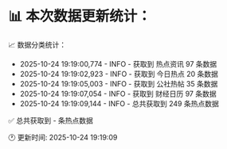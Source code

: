 📊 本次数据更新统计：
==========================

📈 数据分类统计：
- 2025-10-24 19:19:00,774 - INFO - 获取到 热点资讯 97 条数据
- 2025-10-24 19:19:02,923 - INFO - 获取到 今日热点 20 条数据
- 2025-10-24 19:19:05,003 - INFO - 获取到 公社热帖 35 条数据
- 2025-10-24 19:19:07,054 - INFO - 获取到 财经日历 97 条数据
- 2025-10-24 19:19:09,144 - INFO - 总共获取到 249 条热点数据

✅ 总共获取到 - 条热点数据

🕐 更新时间: 2025-10-24 19:19:09
